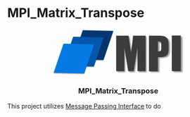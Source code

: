 # MPI_Matrix_Transpose
<div align="center">
  <a href="https://github.com/SHUcream00/MPI_Matrix_Transpose">
    <img src="images/mpi.gif">
  </a>

  <h3 align="center">MPI_Matrix_Transpose</h3>

</div>

This project utilizes [Message Passing Interface](https://en.wikipedia.org/wiki/Message_Passing_Interface) to do 
